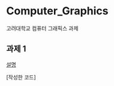 # Computer_Graphics
고려대학교 컴퓨터 그래픽스 과제

## 과제 1
[설명](https://github.com/Yeon-junLee/Computer_Graphics/blob/main/CH_HW1/Homework1.pdf)

[작성한 코드]
